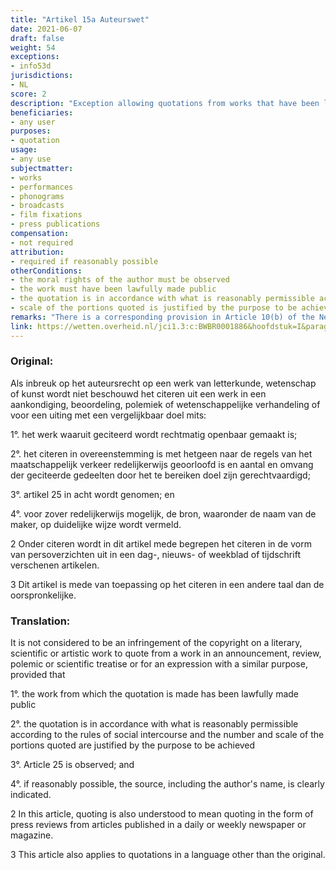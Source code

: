 ```yaml
---
title: "Artikel 15a Auteurswet"
date: 2021-06-07 
draft: false
weight: 54
exceptions:
- info53d
jurisdictions:
- NL
score: 2
description: "Exception allowing quotations from works that have been lawfully made public in announcements, reviews, polemics or scientific treatises or for expressions with a similar purpose, provided that the authors moral rights are observerd, the source including the name of the author is indicated and the quotation is in accordance with what is reasonably permissible according to the rules of social intercourse and the number and scale of the portions quoted are justified by the purpose to be achieved." 
beneficiaries:
- any user
purposes: 
- quotation
usage:
- any use
subjectmatter:
- works
- performances
- phonograms
- broadcasts
- film fixations
- press publications
compensation:
- not required 
attribution: 
- required if reasonably possible
otherConditions: 
- the moral rights of the author must be observed
- the work must have been lawfully made public
- the quotation is in accordance with what is reasonably permissible according to the rules of social intercourse
- scale of the portions quoted is justified by the purpose to be achieved 
remarks: "There is a corresponding provision in Article 10(b) of the Neighbouring Rights Act.<br /><br />The exception is limited to quotations in 'announcements, reviews, polemics or scientific treatises or for expressions with a similar purpose' which makes it substantially narrower than the generic InfoSoc exception. The exception also applies to quotations in a language other than the original."
link: https://wetten.overheid.nl/jci1.3:c:BWBR0001886&hoofdstuk=I&paragraaf=6&artikel=15a
---
```


### Original: 

Als inbreuk op het auteursrecht op een werk van letterkunde, wetenschap of kunst wordt niet beschouwd het citeren uit een werk in een aankondiging, beoordeling, polemiek of wetenschappelijke verhandeling of voor een uiting met een vergelijkbaar doel mits:

1°. het werk waaruit geciteerd wordt rechtmatig openbaar gemaakt is;

2°. het citeren in overeenstemming is met hetgeen naar de regels van het maatschappelijk verkeer redelijkerwijs geoorloofd is en aantal en omvang der geciteerde gedeelten door het te bereiken doel zijn gerechtvaardigd;

3°. artikel 25 in acht wordt genomen; en

4°. voor zover redelijkerwijs mogelijk, de bron, waaronder de naam van de maker, op duidelijke wijze wordt vermeld.

2 Onder citeren wordt in dit artikel mede begrepen het citeren in de vorm van persoverzichten uit in een dag-, nieuws- of weekblad of tijdschrift verschenen artikelen.

3 Dit artikel is mede van toepassing op het citeren in een andere taal dan de oorspronkelijke.

### Translation: 

It is not considered to be an infringement of the copyright on a literary, scientific or artistic work to quote from a work in an announcement, review, polemic or scientific treatise or for an expression with a similar purpose, provided that

1°. the work from which the quotation is made has been lawfully made public

2°. the quotation is in accordance with what is reasonably permissible according to the rules of social intercourse and the number and scale of the portions quoted are justified by the purpose to be achieved

3°. Article 25 is observed; and

4°. if reasonably possible, the source, including the author's name, is clearly indicated.

2 In this article, quoting is also understood to mean quoting in the form of press reviews from articles published in a daily or weekly newspaper or magazine.

3 This article also applies to quotations in a language other than the original.